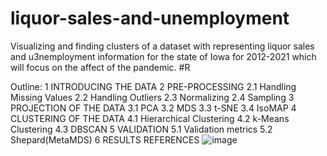 # liquor-sales-and-unemployment
Visualizing and finding clusters of a dataset with representing liquor sales and u3nemployment information for the state of Iowa for 2012-2021 which will focus on the affect of the pandemic. #R

Outline:
1 INTRODUCING THE DATA 
2 PRE-PROCESSING 
2.1 Handling Missing Values 
2.2 Handling Outliers 
2.3 Normalizing 
2.4 Sampling 
3 PROJECTION OF THE DATA 
3.1 PCA 
3.2 MDS 
3.3 t-SNE 
3.4 IsoMAP 
4 CLUSTERING OF THE DATA 
4.1 Hierarchical Clustering 
4.2 k-Means Clustering 
4.3 DBSCAN 
5 VALIDATION 
5.1 Validation metrics 
5.2 Shepard(MetaMDS) 
6 RESULTS 
REFERENCES 
![image](https://user-images.githubusercontent.com/73159487/172398622-e772c411-2c2b-42e6-8e49-13bee98d751a.png)
